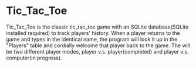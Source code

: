 # Tic_Tac_Toe
Tic_Tac_Toe is the classic tic_tac_toe game with an SQLite database(SQLite installed required) to track players' history. 
When a player returns to the game and types in the identical name, the program will look it up in the "Players" table and cordially welcome that player back to the game.
The will be two different player modes, player v.s. player(completed) and player v.s. computer(in progress).

